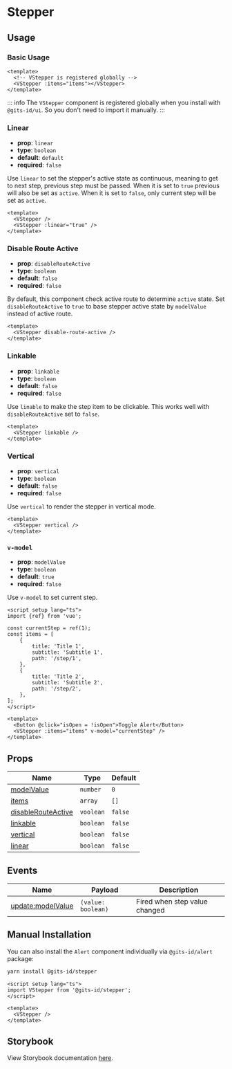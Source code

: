 <script setup lang="ts">
import {VStepper} from '@gits-id/ui';
</script>

# Stepper

## Usage

### Basic Usage

```vue
<template>
  <!-- VStepper is registered globally -->
  <VStepper :items="items"></VStepper>
</template>
```

<LivePreview src="components-stepper--default" height="250" />

::: info
The `VStepper` component is registered globally when you install with `@gits-id/ui`. So you don't need to import it manually.
:::

### Linear

- **prop**: `linear`
- **type**: `boolean`
- **default**: `default`
- **required**: `false`

Use `linear` to set the stepper's active state as continuous, meaning to get to next step, previous step must be passed.
When it is set to `true` previous will also be set as `active`.
When it is set to `false`, only current step will be set as `active`.

```vue
<template>
  <VStepper />
  <VStepper :linear="true" />
</template>
```

<LivePreview src="components-stepper--linear" />

### Disable Route Active

- **prop**: `disableRouteActive`
- **type**: `boolean`
- **default**: `false`
- **required**: `false`

By default, this component check active route to determine `active` state. 
Set `disableRouteActive` to `true` to base stepper active state by `modelValue` instead of active route.

```vue
<template>
  <VStepper disable-route-active />
</template>
```

<LivePreview src="components-stepper--disable-route-active" height="200"/>

### Linkable

- **prop**: `linkable`
- **type**: `boolean`
- **default**: `false`
- **required**: `false`

Use `linable` to make the step item to be clickable. This works well with `disableRouteActive` set to `false`.

```vue
<template>
  <VStepper linkable />
</template>
```

<LivePreview src="components-stepper--linkable" height="250"/>

### Vertical

- **prop**: `vertical`
- **type**: `boolean`
- **default**: `false`
- **required**: `false`

Use `vertical` to render the stepper in vertical mode.

```vue
<template>
  <VStepper vertical />
</template>
```

<LivePreview src="components-stepper--vertical" />

### `v-model`

- **prop**: `modelValue`
- **type**: `boolean`
- **default**: `true`
- **required**: `false`

Use `v-model` to set current step.

```vue{10}
<script setup lang="ts">
import {ref} from 'vue';

const currentStep = ref(1);
const items = [
    {
        title: 'Title 1',
        subtitle: 'Subtitle 1',
        path: '/step/1',
    },
    {
        title: 'Title 2',
        subtitle: 'Subtitle 2',
        path: '/step/2',
    },
];
</script>

<template>
  <Button @click="isOpen = !isOpen">Toggle Alert</Button>
  <VStepper :items="items" v-model="currentStep" />
</template>
```

<LivePreview src="components-stepper--v-model" height="250" />

## Props

| Name                                        | Type      | Default |
|---------------------------------------------|-----------|---------|
| [modelValue](#name)                         | `number`  | `0`     |
| [items](#items)                             | `array`   | `[]`    |
| [disableRouteActive](#disable-route-active) | `voolean` | `false` |
| [linkable](#linkable)                       | `boolean` | `false` |
| [vertical](#vertical)                       | `boolean` | `false` |
| [linear](#linear)                           | `boolean` | `false` |

## Events

| Name                                   | Payload            | Description                   |
|----------------------------------------|--------------------|-------------------------------|
| [update:modelValue](#updateModelValue) | `(value: boolean)` | Fired when step value changed |


## Manual Installation

You can also install the `Alert` component individually via `@gits-id/alert` package:

```bash
yarn install @gits-id/stepper
```

```vue
<script setup lang="ts">
import VStepper from '@gits-id/stepper';
</script>

<template>
  <VStepper />
</template>
```

## Storybook

View Storybook documentation [here](https://gits-ui.web.app/?path=/story/components-stepper--default).
